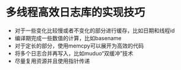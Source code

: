 # 多线程高效日志库的实现技巧

- 对于一些变化比较慢或者不变化的部分进行缓存，比如日期和线程id
- 编译期完成一些数值的计算，比如basename
- 对于定长的部分，使用memcpy可以展开为高效的代码
- 将多个日志合并再写入，比如muduo“双缓冲”技术
- 尽量复用资源并且使用指针传递
